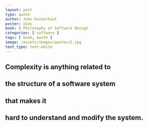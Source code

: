 ```yaml
---
layout: post
type: quote
author: John Ousterhout
poster: alex
book: A Philosophy of Software Design
categories: [ software ]
tags: [ book, quote ]
image: /assets/images/quotes/5.jpg
text_type: text-white
---
```

## Complexity is anything related to 
## the structure of a software system 
## that makes it 
## hard to understand and modify the system.